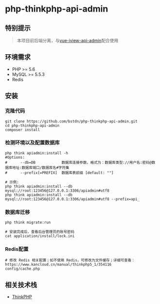 # php-thinkphp-api-admin

## 特别提示

> 本项目前后端分离，与[vue-iview-api-admin](https://github.com/bstdn/vue-iview-api-admin)配合使用

## 环境需求

- PHP >= 5.6
- MySQL >= 5.5.3
- Redis

## 安装

### 克隆代码

```
git clone https://github.com/bstdn/php-thinkphp-api-admin.git
cd php-thinkphp-api-admin
composer install
```

### 检测环境以及配置数据库

```
php think apiadmin:install -h
#Options:
#      --db=DB            数据库连接参数，格式为：数据库类型://用户名:密码@数据库地址:数据库端口/数据库名#字符集
#      --prefix[=PREFIX]  数据库表前缀 [default: ""]

# 示例:
php think apiadmin:install --db mysql://root:123456@127.0.0.1:3306/apiadmin#utf8
php think apiadmin:install --db mysql://root:123456@127.0.0.1:3306/apiadmin#utf8 --prefix=api_
```

### 数据库迁移

```
php think migrate:run

# 安装完成后，查看后台管理员的账号密码
cat application/install/lock.ini
```

### Redis配置

```
# 修改 Redis 相关配置；如不使用 Redis，可修改为文件缓存；详细可查看：https://www.kancloud.cn/manual/thinkphp5_1/354116
config/cache.php
```

## 相关技术栈

- [ThinkPHP](https://github.com/top-think/think)
